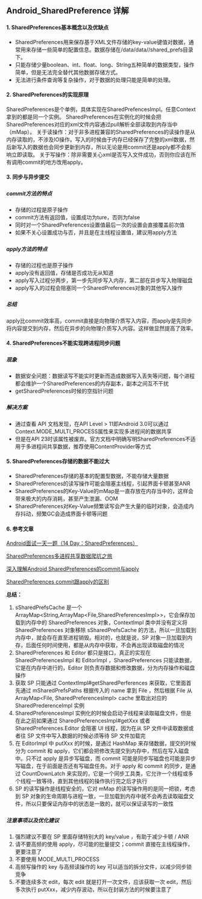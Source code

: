 ## Android_SharedPreference 详解

#### 1. SharedPreferences基本概念以及优缺点

- SharedPreferences用来保存基于XML文件存储的key-value键值对数据，通常用来存储一些简单的配置信息。数据存储在/data/data//shared_prefs目录下。
- 只能存储少量boolean、int、float、long、String五种简单的数据类型，操作简单，但是无法完全替代其他数据存储方式。
- 无法进行条件查询等复杂操作，对于数据的处理只能是简单的处理。

#### 

#### 2. SharedPreferences的实现原理

SharedPreferences是个单例，具体实现在SharedPrefencesImpl。任意Context拿到的都是同一个实例。 SharedPreferences在实例化的时候会把SharedPreferences对应的xml文件内容通过pull解析全部读取到内存当中（mMap）。 关于读操作：对于非多进程兼容的SharedPreferences的读操作是从内存读取的，不涉及IO操作。写入的时候由于内存已经保存了完整的xml数据，然后新写入的数据也会同步更新到内存，所以无论是用commit还是apply都不会影响立即读取。 关于写操作：除非需要关心xml是否写入文件成功，否则你应该在所有调用commit的地方改用apply。

#### 

#### 3. 同步与异步提交

##### 

##### commit方法的特点

- 存储的过程是原子操作
- commit方法有返回值，设置成功为ture，否则为false
- 同时对一个SharedPreferences设置值最后一次的设置会直接覆盖前次值
- 如果不关心设置成功与否，并且是在主线程设置值，建议用apply方法

##### 

##### apply方法的特点

- 存储的过程也是原子操作
- apply没有返回值，存储是否成功无从知道
- apply写入过程分两步，第一步先同步写入内存，第二部在异步写入物理磁盘
- apply写入的过程会阻塞同一个SharedPreferences对象的其他写入操作

##### 

##### 总结

apply比commit效率高，commit直接是向物理介质写入内容，而apply是先同步将内容提交到内存，然后在异步的向物理介质写入内容。这样做显然提高了效率。

#### 

#### 4. SharedPreferences不能实现跨进程同步问题

##### 

##### 现象

- 数据安全问题：数据读写不能实时更新而造成数据写入丢失等问题，每个进程都会维护一个SharedPreferences的内存副本，副本之间互不干扰
- getSharedPreferences时候的空指针问题

##### 

##### 解决方案

- 通过查看 API 文档发现，在API Level > 11即Android 3.0可以通过Context.MODE_MULTI_PROCESS属性来实现多进程间的数据共享
- 但是在API 23时该属性被废弃。官方文档中明确写明SharedPreferences不适用于多进程间共享数据，推荐使用ContentProvider等方式

#### 

#### 5. SharedPreferences存储的数据不能过大

- SharedPreferences存储的基本的配置型数据，不能存储大量数据
- SharedPreferences的读写操作可能会阻塞主线程，引起界面卡顿甚至ANR
- SharedPreferences的Key-Value的mMap是一直存放在内存当中的，这样会带来极大的内存消耗，甚至产生泄漏、OOM
- SharedPreferences对Key-Value频繁读写会产生大量的临时对象，会造成内存抖动，频繁GC会造成界面卡顿等问题

#### 

#### 6. 参考文章

[Android面试一天一题（14 Day：SharedPreferences）](https://www.jianshu.com/p/4dd53e1be5ba)

[SharedPreferences多进程共享数据爬坑之旅](https://www.jianshu.com/p/e8913d42181b)

[深入理解Android SharedPreferences的commit与apply](https://www.jianshu.com/p/3b2ac6201b33)

[SharedPreferences commit跟apply的区别](https://www.jianshu.com/p/790510b29efe)



**总结：**

1. sSharedPrefsCache 是一个  ArrayMap<String,ArrayMap<File,SharedPreferencesImpl>>，它会保存加载到内存中的  SharedPreferences 对象，ContextImpl 类中并没有定义将 SharedPreferences 对象移除  sSharedPrefsCache 的方法，所以一旦加载到内存中，就会存在直至进程销毁。相对的，也就是说，SP  对象一旦加载到内存，后面任何时间使用，都是从内存中获取，不会再出现读取磁盘的情况
2. SharedPreferences 和 Editor 都只是接口，真正的实现在 SharedPreferencesImpl 和  EditorImpl ，SharedPreferences 只能读数据，它是在内存中进行的，Editor  则负责存数据和修改数据，分为内存操作和磁盘操作
3. 获取 SP 只能通过 ContextImpl#getSharedPerferences 来获取，它里面首先通过  mSharedPrefsPaths 根据传入的 name 拿到 File ，然后根据 File 从 ArrayMap<File,  SharedPreferencesImpl> cache 里取出对应的 SharedPrederenceImpl 实例
4. SharedPreferencesImpl 实例化的时候会启动子线程来读取磁盘文件，但是在此之前如果通过  SharedPreferencesImpl#getXxx 或者 SharedPreferences.Editor 会阻塞 UI 线程，因为在从  SP 文件中读取数据或者往 SP 文件中写入数据的时候必须等待 SP 文件加载完
5. 在 EditorImpl 中 putXxx 的时候，是通过 HashMap 来存储数据，提交的时候分为 commit 和  apply，它们都会把修改先提交到内存中，然后在写入磁盘中。只不过 apply 是异步写磁盘，而 commit  可能是同步写磁盘也可能是异步写磁盘，在于前面是否还有写磁盘任务。对于 apply 和 commit 的同步，是通过 CountDownLatch  来实现的，它是一个同步工具类，它允许一个线程或多个线程一致等待，直到其他线程的操作执行完之后才执行
6. SP 的读写操作是线程安全的，它对 mMap 的读写操作用的是同一把锁，考虑到 SP 对象的生命周期与进程一致，一旦加载到内存中就不会再去读取磁盘文件，所以只要保证内存中的状态是一致的，就可以保证读写的一致性

##### 

##### 注意事项以及优化建议

1. 强烈建议不要在 SP 里面存储特别大的 key/value ，有助于减少卡顿 / ANR
2. 请不要高频的使用 apply，尽可能的批量提交；commit 直接在主线程操作，更要注意了
3. 不要使用 MODE_MULTI_PROCESS
4. 高频写操作的 key 与高频读操作的 key 可以适当的拆分文件，以减少同步锁竞争
5. 不要连续多次 edit，每次 edit 就是打开一次文件，应该获取一次 edit，然后多次执行 putXxx，减少内存波动，所以在封装方法的时候要注意了